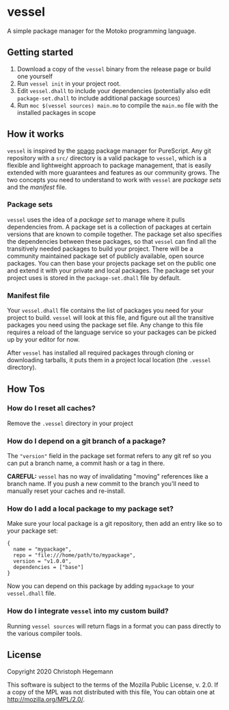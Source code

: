 # vessel

A simple package manager for the Motoko programming language.

## Getting started

1. Download a copy of the `vessel` binary from the release page or build one yourself
2. Run `vessel init` in your project root.
3. Edit `vessel.dhall` to include your dependencies (potentially also
   edit `package-set.dhall` to include additional package sources)
4. Run `moc $(vessel sources) main.mo` to compile the `main.mo` file
   with the installed packages in scope

## How it works

`vessel` is inspired by the [spago](https://github.com/purescript/spago) package
manager for PureScript. Any git repository with a `src/` directory is a valid
package to `vessel`, which is a flexible and lightweight approach to package
management, that is easily extended with more guarantees and features as our
community grows. The two concepts you need to understand to work with `vessel`
are _package sets_ and the _manifest_ file.

### Package sets

`vessel` uses the idea of a _package set_ to manage where it pulls dependencies
from. A package set is a collection of packages at certain versions that are
known to compile together. The package set also specifies the dependencies
between these packages, so that `vessel` can find all the transitively needed
packages to build your project. There will be a community maintained package set of
publicly available, open source packages. You can then base your projects
package set on the public one and extend it with your private and local
packages. The package set your project uses is stored in the `package-set.dhall`
file by default.

### Manifest file

Your `vessel.dhall` file contains the list of packages you need for your project
to build. `vessel` will look at this file, and figure out all the transitive
packages you need using the package set file. Any change to this file requires a
reload of the language service so your packages can be picked up by your editor
for now.

After `vessel` has installed all required packages through cloning or
downloading tarballs, it puts them in a project local location (the `.vessel`
directory).

## How Tos

### How do I reset all caches?

Remove the `.vessel` directory in your project

### How do I depend on a git branch of a package?

The `"version"` field in the package set format refers to any git ref so you can
put a branch name, a commit hash or a tag in there.

**CAREFUL:** `vessel` has no way of invalidating "moving" references like a
branch name. If you push a new commit to the branch you'll need to manually
reset your caches and re-install.

### How do I add a local package to my package set?

Make sure your local package is a git repository, then add an entry like so to
your package set:

```dhall
{
  name = "mypackage",
  repo = "file:///home/path/to/mypackage",
  version = "v1.0.0",
  dependencies = ["base"]
}
```

Now you can depend on this package by adding `mypackage` to your `vessel.dhall` file.

### How do I integrate `vessel` into my custom build?

Running `vessel sources` will return flags in a format you can pass directly to
the various compiler tools.

## License

Copyright 2020 Christoph Hegemann

This software is subject to the terms of the Mozilla Public License, v. 2.0. If
a copy of the MPL was not distributed with this file, You can obtain one at
http://mozilla.org/MPL/2.0/.
